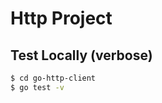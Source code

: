 Http Project
====================

## Test Locally (verbose)

```bash
$ cd go-http-client
$ go test -v
```

